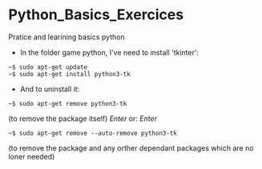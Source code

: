 # Python_Basics_Exercices
Pratice and learining basics python


- In the folder game python, I've need to install 'tkinter':

```
~$ sudo apt-get update
~$ sudo apt-get install python3-tk
```

- And to uninstall it: 

```
~$ sudo apt-get remove python3-tk
```
(to remove the package itself)
*Enter*
or:
*Enter*

```
~$ sudo apt-get remove --auto-remove python3-tk
```
(to remove the package and any orther dependant packages which are no loner needed)


